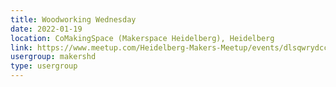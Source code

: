 ```yaml
---
title: Woodworking Wednesday
date: 2022-01-19
location: CoMakingSpace (Makerspace Heidelberg), Heidelberg
link: https://www.meetup.com/Heidelberg-Makers-Meetup/events/dlsqwrydccbzb/
usergroup: makershd
type: usergroup
---
```

